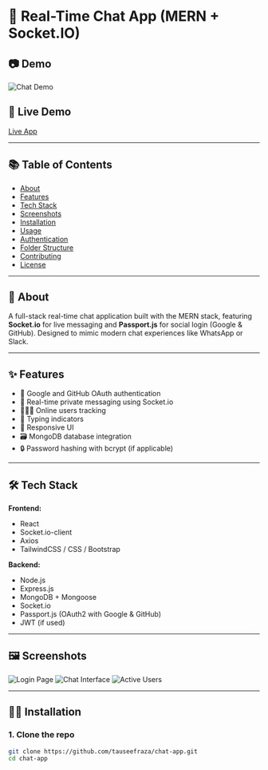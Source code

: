 # 💬 Real-Time Chat App (MERN + Socket.IO)

## 📷 Demo

<!-- Add screenshots or a GIF demo of the app here -->
![Chat Demo](https://your-demo-image-link.com)

## 🚀 Live Demo

[Live App](https://your-deployment-link.com)

---

## 📚 Table of Contents

- [About](#about)
- [Features](#features)
- [Tech Stack](#tech-stack)
- [Screenshots](#screenshots)
- [Installation](#installation)
- [Usage](#usage)
- [Authentication](#authentication)
- [Folder Structure](#folder-structure)
- [Contributing](#contributing)
- [License](#license)

---

## 📖 About

A full-stack real-time chat application built with the MERN stack, featuring **Socket.io** for live messaging and **Passport.js** for social login (Google & GitHub). Designed to mimic modern chat experiences like WhatsApp or Slack.

---

## ✨ Features

- 🔐 Google and GitHub OAuth authentication
- 💬 Real-time private messaging using Socket.io
- 🧑‍🤝‍🧑 Online users tracking
- 🔔 Typing indicators
- 📱 Responsive UI
- 🗃️ MongoDB database integration
- 🔒 Password hashing with bcrypt (if applicable)

---

## 🛠️ Tech Stack

**Frontend:**
- React
- Socket.io-client
- Axios
- TailwindCSS / CSS / Bootstrap

**Backend:**
- Node.js
- Express.js
- MongoDB + Mongoose
- Socket.io
- Passport.js (OAuth2 with Google & GitHub)
- JWT (if used)

---

## 🖼️ Screenshots

<!-- Add your screenshots here -->
![Login Page](https://your-screenshot-link.com/login.png)
![Chat Interface](https://your-screenshot-link.com/chat.png)
![Active Users](https://your-screenshot-link.com/users.png)

---

## 🧑‍💻 Installation

### 1. Clone the repo

```bash
git clone https://github.com/tauseefraza/chat-app.git
cd chat-app
